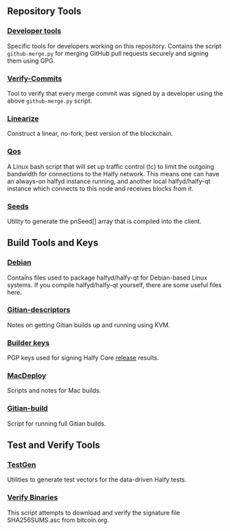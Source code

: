Repository Tools
---------------------

### [Developer tools](/contrib/devtools) ###
Specific tools for developers working on this repository.
Contains the script `github-merge.py` for merging GitHub pull requests securely and signing them using GPG.

### [Verify-Commits](/contrib/verify-commits) ###
Tool to verify that every merge commit was signed by a developer using the above `github-merge.py` script.

### [Linearize](/contrib/linearize) ###
Construct a linear, no-fork, best version of the blockchain.

### [Qos](/contrib/qos) ###
A Linux bash script that will set up traffic control (tc) to limit the outgoing bandwidth for connections to the Halfy network. This means one can have an always-on halfyd instance running, and another local halfyd/halfy-qt instance which connects to this node and receives blocks from it.

### [Seeds](/contrib/seeds) ###
Utility to generate the pnSeed[] array that is compiled into the client.

Build Tools and Keys
---------------------

### [Debian](/contrib/debian) ###
Contains files used to package halfyd/halfy-qt
for Debian-based Linux systems. If you compile halfyd/halfy-qt yourself, there are some useful files here.

### [Gitian-descriptors](/contrib/gitian-descriptors) ###
Notes on getting Gitian builds up and running using KVM.

### [Builder keys](/contrib/builder-keys)
PGP keys used for signing Halfy Core [release](/doc/release-process.md) results.

### [MacDeploy](/contrib/macdeploy) ###
Scripts and notes for Mac builds.

### [Gitian-build](/contrib/gitian-build.py) ###
Script for running full Gitian builds.

Test and Verify Tools
---------------------

### [TestGen](/contrib/testgen) ###
Utilities to generate test vectors for the data-driven Halfy tests.

### [Verify Binaries](/contrib/verifybinaries) ###
This script attempts to download and verify the signature file SHA256SUMS.asc from bitcoin.org.
